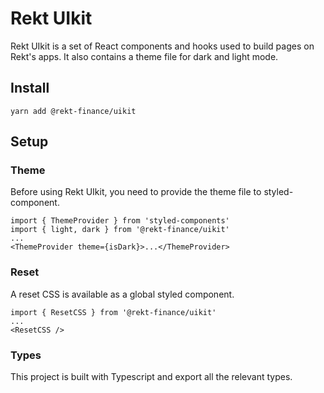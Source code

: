 # Rekt UIkit

Rekt UIkit is a set of React components and hooks used to build pages on Rekt's apps. It also contains a theme file for dark and light mode.

## Install

`yarn add @rekt-finance/uikit`

## Setup

### Theme

Before using Rekt UIkit, you need to provide the theme file to styled-component.

```
import { ThemeProvider } from 'styled-components'
import { light, dark } from '@rekt-finance/uikit'
...
<ThemeProvider theme={isDark}>...</ThemeProvider>
```

### Reset

A reset CSS is available as a global styled component.

```
import { ResetCSS } from '@rekt-finance/uikit'
...
<ResetCSS />
```

### Types

This project is built with Typescript and export all the relevant types.
